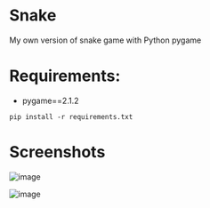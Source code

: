 # Snake
My own version of snake game with Python pygame

# Requirements:
* pygame==2.1.2

`pip install -r requirements.txt`

# Screenshots

![image](https://user-images.githubusercontent.com/49252352/227796117-19255b66-7f5f-4ba1-994e-923a40205ba6.png)

![image](https://user-images.githubusercontent.com/49252352/227796292-3a8ed77e-3de9-453e-9bd0-234be908aecb.png)

